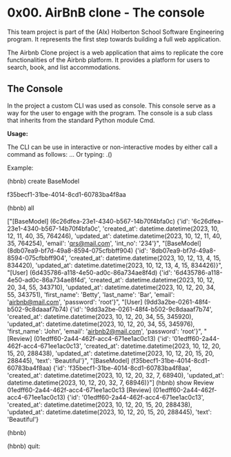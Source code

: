 # 0x00. AirBnB clone - The console

This team project is part of the (Alx) Holberton School Software Engineering program.
It represents the first step towards building a full web application.

The Airbnb Clone project is a web application that aims to replicate the core functionalities of the Airbnb platform. It provides a platform for users to search, book, and list accommodations.

## The Console

In the project a custom CLI was used as console. This console serve as a way for the user to engage with the program.
The console is a sub class that inherits from the standard Python module Cmd.

**Usage:**

The CLI can be use in interactive or non-interactive modes by either call a command as follows:
<command> <argument1> <argument2> ...
Or typing: <class>.<command>()

Example:

(hbnb) create BaseModel

f35becf1-31be-4014-8cd1-60783ba4f8aa

(hbnb) all

["[BaseModel] (6c26dfea-23e1-4340-b567-14b70f4bfa0c) {'id': '6c26dfea-23e1-4340-b567-14b70f4bfa0c', 'created_at': datetime.datetime(2023, 10, 12, 11, 40, 35, 764246), 'updated_at': datetime.datetime(2023, 10, 12, 11, 40, 35, 764254), 'email': 'qrs@mail.com', 'int_no': '234'}", "[BaseModel] (8db07ea9-bf7d-49a8-8594-075cfbbff904) {'id': '8db07ea9-bf7d-49a8-8594-075cfbbff904', 'created_at': datetime.datetime(2023, 10, 12, 13, 4, 15, 834420), 'updated_at': datetime.datetime(2023, 10, 12, 13, 4, 15, 834426)}", "[User] (6d435786-a118-4e50-ad0c-86a734ae8f4d) {'id': '6d435786-a118-4e50-ad0c-86a734ae8f4d', 'created_at': datetime.datetime(2023, 10, 12, 20, 34, 55, 343710), 'updated_at': datetime.datetime(2023, 10, 12, 20, 34, 55, 343751), 'first_name': 'Betty', 'last_name': 'Bar', 'email': 'airbnb@mail.com', 'password': 'root'}", "[User] (9dd3a2be-0261-48f4-b502-9c8daaaf7b74) {'id': '9dd3a2be-0261-48f4-b502-9c8daaaf7b74', 'created_at': datetime.datetime(2023, 10, 12, 20, 34, 55, 345920), 'updated_at': datetime.datetime(2023, 10, 12, 20, 34, 55, 345976), 'first_name': 'John', 'email': 'airbnb2@mail.com', 'password': 'root'}", "[Review] (01edff60-2a44-462f-acc4-671ee1ac0c13) {'id': '01edff60-2a44-462f-acc4-671ee1ac0c13', 'created_at': datetime.datetime(2023, 10, 12, 20, 15, 20, 288438), 'updated_at': datetime.datetime(2023, 10, 12, 20, 15, 20, 288445), 'text': 'Beautiful'}", "[BaseModel] (f35becf1-31be-4014-8cd1-60783ba4f8aa) {'id': 'f35becf1-31be-4014-8cd1-60783ba4f8aa', 'created_at': datetime.datetime(2023, 10, 12, 20, 32, 7, 68940), 'updated_at': datetime.datetime(2023, 10, 12, 20, 32, 7, 68946)}"]
(hbnb) show Review 01edff60-2a44-462f-acc4-671ee1ac0c13
[Review] (01edff60-2a44-462f-acc4-671ee1ac0c13) {'id': '01edff60-2a44-462f-acc4-671ee1ac0c13', 'created_at': datetime.datetime(2023, 10, 12, 20, 15, 20, 288438), 'updated_at': datetime.datetime(2023, 10, 12, 20, 15, 20, 288445), 'text': 'Beautiful'}

(hbnb)

(hbnb) quit:
